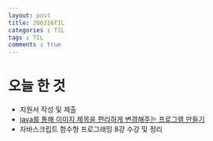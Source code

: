 ```yaml
---
layout: post
title: 200316TIL
categories : TIL
tags : TIL
comments : true
---
```


# 오늘 한 것
- 지원서 작성 및 제출
- [java를 통해 이미지 제목을 편리하게 변경해주는 프로그램 만들기](https://milkyway103.github.io/java/2020/03/16/filerename/)
- 자바스크립트 함수형 프로그래밍 8강 수강 및 정리
